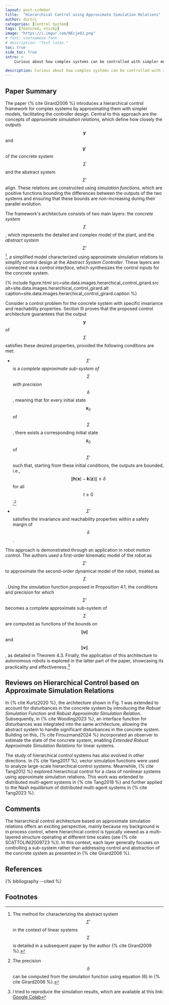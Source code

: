```yaml
---
layout: post-sidebar
title:  "Hierarchical Control using Approximate Simulation Relations"
author: ductri
categories: [Control System]
tags: [featured, sticky]
image: "https://i.imgur.com/NEcje0J.png"
# font: vietnamese-font
# description: "Test latex."
toc: true
side_toc: True
intro: >
    Curious about how complex systems can be controlled with simpler models? In this post, I will introduce you an interesting approach called hierarchical control using approximate simulation relations. You'll find a clear, easy-to-follow summary of Girard's 2006 paper, along with insights into how the method works, how it's evolved in recent research, and where it's being applied today—from robot motion control to multi-agent systems. Plus, I've included my own implementation code so you can try it out for yourself!

description: Curious about how complex systems can be controlled with simpler models? In this post, I unpack an elegant approach called hierarchical control using approximate simulation relations.
---
```


## Paper Summary

The paper {% cite Girard2006 %} introduces a hierarchical control framework for complex systems by approximating them with simpler models, facilitating the controller design. Central to this approach are the concepts of *approximate simulation relations*, which define how closely the outputs $$\mathbf{y}$$ and $$\mathbf{y}'$$ of the concrete system $$\Sigma$$ and the abstract system $$\Sigma'$$ align. These relations are constructed using *simulation functions*, which are positive functions bounding the differences between the outputs of the two systems and ensuring that these bounds are non-increasing during their parallel evolution.

The framework's architecture consists of two main layers: the *concrete system* $$\Sigma$$, which represents the detailed and complex model of the plant, and the *abstract system* $$\Sigma'$$[^1], a simplified model characterized using approximate simulation relations to simplify control design at the *Abstract System Controller*. These layers are connected via a *control interface*, which synthesizes the control inputs for the concrete system.

{% include figure.html
    src=site.data.images.herarchical_control_girard.src
    alt=site.data.images.herarchical_control_girard.alt
    caption=site.data.images.herarchical_control_girard.caption
%}

Consider a control problem for the concrete system with specific invariance and reachability properties. Section III proves that the proposed control architecture guarantees that the output $$\mathbf{y}$$ of $$\Sigma$$ satisfies these desired properties, provided the following conditions are met:

- $$\Sigma'$$ is a *complete approximate sub-system of* $$\Sigma$$ *with precision* $$\delta$$, meaning that for every initial state $$\mathbf{x}_0$$ of $$\Sigma$$, there exists a corresponding initial state $$\mathbf{z}_0$$ of $$\Sigma'$$ such that, starting from these initial conditions, the outputs are bounded, i.e., $$\|\mathbf{h}(\mathbf{x}) - \mathbf{k}(\mathbf{z})\| \leq \delta$$ for all $$t \geq 0$$;[^3]
- $$\Sigma'$$ satisfies the invariance and reachability properties within a safety margin of $$\delta$$.

This approach is demonstrated through an application in robot motion control. The authors used a first-order kinematic model of the robot as $$\Sigma'$$ to approximate the second-order dynamical model of the robot, treated as $$\Sigma$$. Using the simulation function proposed in Proposition 4.1, the conditions and precision for which $$\Sigma'$$ becomes a complete approximate sub-system of $$\Sigma$$ are computed as functions of the bounds on $$\|\mathbf{u}\|$$ and $$\|\mathbf{v}\|$$, as detailed in Theorem 4.3. Finally, the application of this architecture to autonomous robots is explored in the latter part of the paper, showcasing its practicality and effectiveness.[^4]

## Reviews on Hierarchical Control based on Approximate Simulation Relations

In {% cite Kurtz2020 %}, the architecture shown in Fig. 1 was extended to account for disturbances in the concrete system by introducing the *Robust Simulation Function* and *Robust Approximate Simulation Relation*. Subsequently, in {% cite Wooding2023 %}, an interface function for disturbances was integrated into the same architecture, allowing the abstract system to handle significant disturbances in the concrete system. Building on this, {% cite Firouzmand2024 %} incorporated an observer to estimate the state of the concrete system, enabling *Extended Robust Approximate Simulation Relations* for linear systems.

The study of hierarchical control systems has also evolved in other directions. In {% cite Yang2017 %}, vector simulation functions were used to analyze large-scale hierarchical control systems. Meanwhile, {% cite Tang2012 %} explored hierarchical control for a class of nonlinear systems using approximate simulation relations. This work was extended to distributed multi-agent systems in {% cite Tang2018 %} and further applied to the Nash equilibrium of distributed multi-agent systems in {% cite Tang2023 %}.

## Comments

The hierarchical control architecture based on approximate simulation relations offers an exciting perspective, mainly because my background is in process control, where hierarchical control is typically viewed as a multi-layered structure operating at different time scales (see {% cite SCATTOLINI2009723 %}). In this context, each layer generally focuses on controlling a sub-system rather than addressing control and abstraction of the concrete system as presented in {% cite Girard2006 %}.

## References

{% bibliography --cited %}

## Footnotes

[^1]: The method for characterizing the abstract system $$\Sigma'$$ in the context of linear systems $$\Sigma$$ is detailed in a subsequent paper by the author {% cite Girard2009 %}.

[^2]: I added the *Abstract System Controller* to clarify the control mechanism: we also need to design the controller for the abstract system.
[^3]: The precision $$\delta$$ can be computed from the simulation function using equation (6) in {% cite Girard2006 %}.
[^4]: I tried to reproduce the simulation results, which are available at this link: [Google Colab](https://colab.research.google.com/drive/16XZ5cDuYZwOKxt4M3upsC4mEnaYfyiv6?usp=sharing)